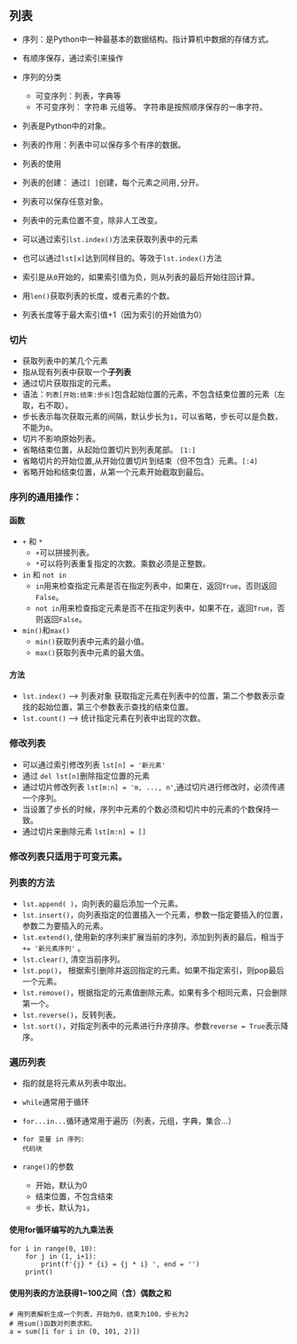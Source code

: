 ## 列表  
  - 序列：是Python中一种最基本的数据结构。指计算机中数据的存储方式。
  - 有顺序保存，通过索引来操作
  - 序列的分类
    - 可变序列：列表，字典等
    - 不可变序列： 字符串 元组等。 字符串是按照顺序保存的一串字符。
    
  - 列表是Python中的对象。
  - 列表的作用：列表中可以保存多个有序的数据。
  - 列表的使用
  - 列表的创建： 通过`[ ]`创建，每个元素之间用`,`分开。
  - 列表可以保存任意对象。
  - 列表中的元素位置不变，除非人工改变。
  - 可以通过索引`lst.index()`方法来获取列表中的元素
  - 也可以通过`lst[x]`达到同样目的。等效于`lst.index()`方法
  - 索引是从`0`开始的，如果索引值为负，则从列表的最后开始往回计算。
  - 用`len()`获取列表的长度，或者元素的个数。
  - 列表长度等于最大索引值+1（因为索引的开始值为0）
   
### 切片
  - 获取列表中的某几个元素
  - 指从现有列表中获取一个**子列表**  
  - 通过切片获取指定的元素。
  - 语法：`列表[开始:结束:步长]`包含起始位置的元素，不包含结束位置的元素（左取，右不取）。
  - 步长表示每次获取元素的间隔，默认步长为`1`，可以省略，步长可以是负数，不能为`0`。
  - 切片不影响原始列表。
  - 省略结束位置，从起始位置切片到列表尾部。 `[1:]`
  - 省略切片的开始位置,从开始位置切片到结束（但不包含）元素。`[:4]`
  - 省略开始和结束位置，从第一个元素开始截取到最后。
    
### 序列的通用操作：
#### 函数
  - `+` 和 `*`
    - `+`可以拼接列表。
    - `*`可以将列表重复指定的次数。乘数必须是正整数。
  - `in` 和 `not in`
    - `in`用来检查指定元素是否在指定列表中，如果在，返回`True`，否则返回`False`。
    - `not in`用来检查指定元素是否不在指定列表中，如果不在，返回`True`，否则返回`False`。 
  - `min()`和`max()`
    - `min()`获取列表中元素的最小值。
    - `max()`获取列表中元素的最大值。
#### 方法
  - `lst.index()` --> 列表对象 获取指定元素在列表中的位置，第二个参数表示查找的起始位置，第三个参数表示查找的结束位置。
  - `lst.count()` --> 统计指定元素在列表中出现的次数。
  
### 修改列表
  - 可以通过索引修改列表 `lst[n] = '新元素'`
  - 通过 `del lst[n]`删除指定位置的元素
  - 通过切片修改列表 `lst[m:n] = 'm, ..., n'`,通过切片进行修改时，必须传递一个序列。
  - 当设置了步长的时候，序列中元素的个数必须和切片中的元素的个数保持一致。
  - 通过切片来删除元素 `lst[m:n] = []`
  
### 修改列表只适用于可变元素。
  
### 列表的方法
  - `lst.append( )`，向列表的最后添加一个元素。
  - `lst.insert()`，向列表指定的位置插入一个元素，参数一指定要插入的位置，参数二为要插入的元素。
  - `lst.extend()`, 使用新的序列来扩展当前的序列，添加到列表的最后，相当于 `+= '新元素序列'` 。
  - `lst.clear()`, 清空当前序列。
  - `lst.pop()`， 根据索引删除并返回指定的元素。如果不指定索引，则pop最后一个元素。
  - `lst.remove()`，根据指定的元素值删除元素。如果有多个相同元素，只会删除第一个。
  - `lst.reverse()`，反转列表。
  - `lst.sort()`，对指定列表中的元素进行升序排序。参数`reverse = True`表示降序。
  
### 遍历列表
  - 指的就是将元素从列表中取出。
  - `while`通常用于循环
  - `for...in...`循环通常用于遍历（列表，元组，字典，集合...）
  - `for 变量 in 序列:`  
         `代码块`
         
  - `range()`的参数
    - 开始，默认为0
    - 结束位置，不包含结束
    - 步长，默认为`1`，
  
#### 使用for循环编写的九九乘法表
```
for i in range(0, 10):
    for j in (1, i+1):
        print(f'{j} * {i} = {j * i} ', end = '')
    print()
```
#### 使用列表的方法获得1~100之间（含）偶数之和
```
# 用列表解析生成一个列表，开始为0，结束为100，步长为2
# 用sum()函数对列表求和。
a = sum([i for i in (0, 101, 2)])
```

